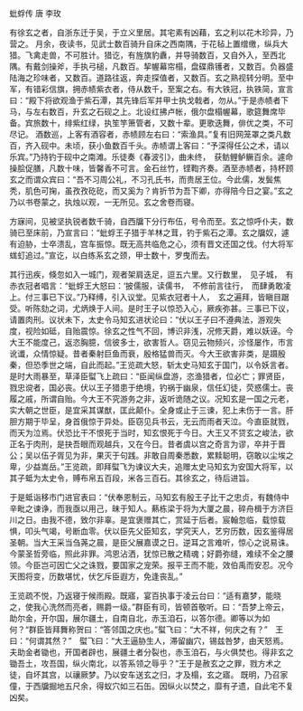 蚍蜉传 唐 李玫

有徐玄之者，自浙东迁于吴，于立义里居。其宅素有凶藉，玄之利以花木珍异，乃营之。
月余，夜读书，见武士数百骑升自床之西南隅，于花毡上置缯缴，纵兵大猎。飞禽走兽，不可胜计。猎讫，有旌旗豹纛，并导骑数百，又自外入，至西北隅。有戴剑操斧，手执弓槌，凡数百。挈幄幕帘榻，盘碟鼎镬者，又数百。负器盛陆海之珍味者，又数百。道路往返，奔走探值者，又数百。玄之熟视转分明。至中军，有错彩信旗，拥赤帻紫衣者，侍从数千，至案之右。有大铁冠，执铁简，宣言曰：“殿下将欲观渔于紫石潭，其先锋后军并甲士执戈戟者，勿从。”于是赤帻者下马，与左右数百，升玄之石砚之上。北设红拂卢帐，俄尔盘榻幄幕，歌筵舞席毕备。宾旅数十，绯紫红绿，执笙竽箫管者，又数十辈。更歌迭舞，俳优之类，不可尽记。
酒数巡，上客有酒容者，赤帻顾左右曰：“索渔具。”复有旧网笼罩之类凡数百，齐入砚中。未顷，获小鱼数百千头。赤帻谓上客曰：“予深得任公之术，请以乐宾。”乃持钓于砚中之南滩。乐徒奏《春波引》，曲未终，　获鲂鲤鲈鳜百余。遽命操脍促膳，凡数十味，皆馨香不可言。金石丝竹，铿鞫齐奏。酒至赤帻者，持杯顾玄之而谓众宾曰：“吾不习周公礼，不习孔氏书，而贵居王位。今此儒，发鬓焦秃，肌色可掬，虽孜孜矻矻，而又奚为？肯折节为吾下卿，亦得陪今日之宴。”玄之乃以书卷蒙之，执烛以观，一无所见。玄之舍卷而寝。

方寐间，见被坚执锐者数千骑，自西牖下分行布伍，号令而至。玄之惊呼仆夫，数骑已至床前，乃宣言曰：“蚍蜉王子猎于羊林之茸，钓于紫石之潭。玄之牖奴，遽有迫胁，士卒溃乱，宫车振惊。既无高共临危之心，须有晋文还国之伐。付大将军蛖虰追过。”宣讫，以白练系玄之颈，甲士数十，罗曳而去。

其行迅疾，倏忽如入一城门，观者架肩迭足，逗五六里。又行数里，　见子城，　有赤衣冠者唱言：“蚍蜉王大怒曰：‘披儒服，读儒书，　不修前言往行，　而肆勇敢凌上。付三事已下议。”乃释缚，引入议堂。见紫衣冠者十人，　玄之遍拜，皆瞋目踞受。听陈劾之词，尤炳焕于人间。是时王子以惊恐入心，厥疾弥甚。三事已下议，请置肉刑。议状未下，太史令马知玄进状论曰：“伏以王子曰不遵典法，游观失度，视险如砥，自贻震惊。徐玄之性气不回，博识非浅，况修天爵，难以妖诬。今大王不能度己，返恣胸臆，信彼多士，欲害哲人。窃见云物频兴，沴怪屡作，市言讹谶，众情惊疑。昔者秦射巨鱼而衰，殷格猛兽而灭。今大王欲害非类，是蹑殷秦，但恐季世之端，自此而起。”王览疏大怒，斩太史马知玄于国门，以令妖言者。是时大雨暴至，草泽臣螱飞上疏曰：“臣闻纵盘游，恣渔猎者，位必亡；罪贤臣，戮忠谠者，国必丧。伏以王子猎患于绝境，钓祸于幽泉，信任幻徒，荧惑儒士。丧履之戚，所谓自贻。今大王不究游务之非，返听诡随之议。况知玄是一国之元老，实大朝之世臣，是宜采其谋猷，匡此颠仆。全身或止于三谏，犯上未伤于一言。肝胆方期于毕呈，身首俄惊于异处。臣窃见兵书云，无云而雨者天泣。今直臣就戮，而天为泣焉。伏恐比干不恨死于当时，知玄恨死于今日。大王又不贷玄之峻法，欲正名于肉刑，是抉吾眼而观越兵，又在今日。昔者虞以宫之奇言为谬，卒并于晋公；吴以伍子胥见为非，果灭于句践。非敢自周秦悉数，累黩聪明，窃敢以尘埃之卑，少益嵩岳。”王览疏，即拜螱飞为谏议大夫，追赠太史马知玄为安国大将军，以其子蚳为太史令，赙布帛五百段，米各三百石。其徐玄之，待后进旨。

于是蚳诣移市门进官表曰：“伏奉恩制云，马知玄有殷王子比干之忠贞，有魏侍中辛毗之谏诤，而我亟以用己，昧于知人。爇栋梁于将为大厦之晨，碎舟楫于方济巨川之日。由我不德，致尔非辜。是宜褒赠其亡，赏延于后者。宸翰忽临，载惊载惧，叩头气竭，号断血零。伏以臣先父臣知玄，学究天人，艺穷历数，因玄鉴得居圣朝。当大王采当刍荛之晨，是臣父展嘉谟之日。逆耳之言难听，惊心之说易诛。今蒙圣哲旁临，照此非罪。鸿恩沾洒，犹惊已散之精魂；好爵弥缝，难续不全之腰领。今臣岂可因亡父之诛戮，要国家之宠荣。报平王而不能，效伯禹而安忍。况今天图将变，历数堪忧，伏乞斥臣遐方，免逢丧乱。”

王览疏不悦，乃返寝于候雨殿。既寤，宴百执事于凌云台曰：“适有嘉梦，能晓之，使我心洗然而亮者，赐爵一级。”群臣有司，皆顿首敬听。曰：“吾梦上帝云，助尔金，开尔国，展尔疆土，自南自北，赤玉洎石，以答尔德。卿等以为如何？“群臣皆拜舞称贺曰：“答邻国之庆也。”螱飞曰：“大不祥，何庆之有？”　王曰：“何谓其然？”　螱飞曰：“大王逼胁生人，滞留幽穴，锡兹咎梦，由天怒焉。夫助金者锄也，开国者辟也，展疆土者分裂也，赤玉洎石，与火俱焚也。得非玄之锄吾土，攻吾国，纵火南北，以答系领之辱乎？”王于是赦玄之之罪，戮方术之徒，自坏其宫，以禳厥梦。乃以安车送玄之归，才及榻，玄之寤。
既明，乃召家僮，于西牖掘地五尺余，得蚁穴如三石缶。因纵火以焚之，靡有孑遗，自此宅不复凶矣。
